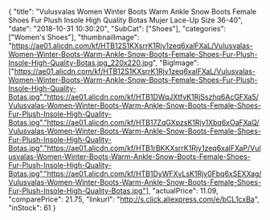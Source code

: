 {
	"title": "Vulusvalas Women Winter Boots Warm Ankle Snow Boots Female Shoes Fur Plush Insole High Quality Botas Mujer Lace-Up Size 36-40",
	"date": "2018-10-31 10:30:20",
	"SubCat": ["Shoes"],
	"categories": ["Women's Shoes"],
	"thumbnailImage": "https://ae01.alicdn.com/kf/HTB12S1KXsrrK1Rjy1zeq6xalFXaL/Vulusvalas-Women-Winter-Boots-Warm-Ankle-Snow-Boots-Female-Shoes-Fur-Plush-Insole-High-Quality-Botas.jpg_220x220.jpg",
	"BigImage": ["https://ae01.alicdn.com/kf/HTB12S1KXsrrK1Rjy1zeq6xalFXaL/Vulusvalas-Women-Winter-Boots-Warm-Ankle-Snow-Boots-Female-Shoes-Fur-Plush-Insole-High-Quality-Botas.jpg","https://ae01.alicdn.com/kf/HTB1DWqJXtfvK1RjSszhq6AcGFXa5/Vulusvalas-Women-Winter-Boots-Warm-Ankle-Snow-Boots-Female-Shoes-Fur-Plush-Insole-High-Quality-Botas.jpg","https://ae01.alicdn.com/kf/HTB17ZqGXpzsK1Rjy1Xbq6xOaFXaQ/Vulusvalas-Women-Winter-Boots-Warm-Ankle-Snow-Boots-Female-Shoes-Fur-Plush-Insole-High-Quality-Botas.jpg","https://ae01.alicdn.com/kf/HTB1rBKKXsrrK1Rjy1zeq6xalFXaP/Vulusvalas-Women-Winter-Boots-Warm-Ankle-Snow-Boots-Female-Shoes-Fur-Plush-Insole-High-Quality-Botas.jpg","https://ae01.alicdn.com/kf/HTB1DyWFXvLsK1Rjy0Fbq6xSEXXag/Vulusvalas-Women-Winter-Boots-Warm-Ankle-Snow-Boots-Female-Shoes-Fur-Plush-Insole-High-Quality-Botas.jpg"],
	"actualPrice": 11.09,
	"comparePrice": 21.75,
	"linkurl": "http://s.click.aliexpress.com/e/bCL1cxBa",
	"inStock": 61
}
